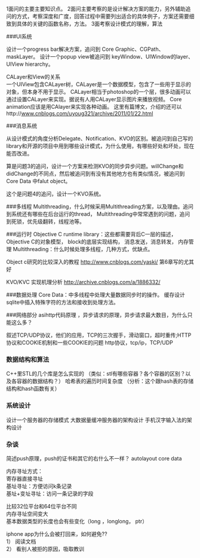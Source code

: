 


1面问的主要主要知识点。
2面问主要考察的是设计解决方案的能力，另外辅助追问的方式，考察深度和广度，回答过程中需要列出适合的具体例子，方案还需要细致到具体的关键的函数名称，方法。
3面考察设计模式的理解，算法



###UI系统

设计一个progress bar解决方案，追问到 Core Graphic、CGPath、maskLayer。
设计一个popup view被追问到 keyWindow、UIWindow的layer、UIView hierarchy。


CALayer和View的关系  
一个UIView包含CALayer树，CALayer是一个数据模型，包含了一些用于显示的对象，但本身不用于显示。 
CALayer相当于photoshop的一个层，很多动画可以通过设置CALayer来实现。据说有人用CALayer显示图片来播放视频。
Core animation应该是用CAlayer来实现各种动画。
这里有篇博文，介绍的还可以http://www.cnblogs.com/uyoug321/archive/2011/01/22.html 




###消息系统

从设计模式的角度分析Delegate、Notification、KVO的区别。被追问到自己写的library和开源的项目中用到哪些设计模式，为什么使用，有哪些好处和坏处，现在能否改进。


算是问题3的追问，设计一个方案来检测KVO的同步异步问题。willChange和 didChange的不同点，然后被追问到有没有其他地方也有类似情况，被追问到Core Data 中falut object。

这个是问题4的追问，设计一个KVO系统。


###多线程
Multithreading，什么时候采用Multithreading方案，以及理由。追问到系统还有哪些在后台运行的thread，
Multithreading中常常遇到的问题，追问到死锁，优先级翻转，线程池等。



###运行时
Objective C runtime library：这些都需要背后C一层的描述，
Objective C的对象模型，
block的底层实现结构，
消息发送，消息转发，
内存管理
Multithreading：什么时候处理多线程，几种方式，优缺点。

Object c研究的比较深入的教程
http://www.cnblogs.com/yaski/ 第6章写的尤其好

KVO/KVC 实现机理分析
http://archive.cnblogs.com/a/1886332/


###数据处理
Core Data：中多线程中处理大量数据同步时的操作。
缓存设计
sqlite中插入特殊字符的方法和接收到处理方法。


###网络部分
asihttp代码原理 ，异步请求的原理，异步请求最大数目，为什么只能这么多？


叙述TCP/UDP协议，他们的应用，TCP的三次握手，滑动窗口，超时重传;HTTP协议和COOKIE机制和一些COOKIE的问题
 http协议，tcp/ip，TCP/UDP




### 数据结构和算法

 C++里STL的几个库是怎么实现的
（类似：stl有哪些容器？各个容器的区别？以及各容器的数据结构？）
哈希表的遍历时间复杂度
（分析：这个跟hash表的存储结构和hash函数有关）


### 系统设计

设计一个服务器的存储模式
大数据量缓冲服务器的架构设计
手机汉字输入法的架构设计




### 杂谈
简述push原理，push的证书和其它的右什么不一样？
autolayout
core data




内存寻址方式：  
寄存器直接寻址  
基址寻址：方便访问k条记录  
基址+变址寻址：访问一条记录的字段  
  
  

比较32位平台和64位平台不同  
内存寻址空间变大  
基本数据类型的长度也会有些变化（long ，longlong， ptr）  
  
  
iphone app为什么会被打回来，如何避免??  
1） 阅读文档  
2） 看别人被拒的原因，吸取教训  









